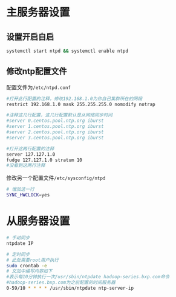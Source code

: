 # 主服务器设置
## 设置开启自启
```bash
systemctl start ntpd && systemctl enable ntpd
```

## 修改ntp配置文件
配置文件为`/etc/ntpd.conf`
```bash
#打开此行配置的注释，修改192.168.1.0为你自己集群所在的网段
restrict 192.168.1.0 mask 255.255.255.0 nomodify notrap

#注释这几行配置，这几行配置默认是从网络同步时间
#server 0.centos.pool.ntp.org iburst
#server 1.centos.pool.ntp.org iburst
#server 2.centos.pool.ntp.org iburst
#server 3.centos.pool.ntp.org iburst

#打开这两行配置的注释
server 127.127.1.0
fudge 127.127.1.0 stratum 10
#没看到这两行注释
```
修改另一个配置文件`/etc/sysconfig/ntpd`
```bash
# 增加这一行
SYNC_HWCLOCK=yes
```

# 从服务器设置
```bash
# 手动同步
ntpdate IP 

# 定时同步
# 此处需要root用户执行
sudo crontab -e 
# 文加中编写内容如下
#表示每10分钟执行一次/usr/sbin/ntpdate hadoop-series.bxp.com命令
#hadoop-series.bxp.com为之前配置的时间服务器
0-59/10 * * * * /usr/sbin/ntpdate ntp-server-ip
```
